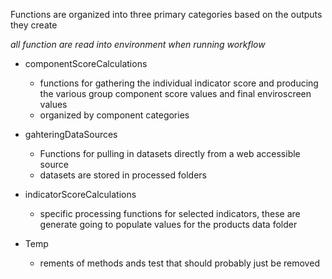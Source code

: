 Functions are organized into three primary categories based on the outputs they create 

  *all function are read into environment when running workflow* 
  - componentScoreCalculations 
    - functions for gathering the individual indicator score and producing the various group component score values and final enviroscreen values 
    - organized by component categories  
  
  - gahteringDataSources
    - Functions for pulling in datasets directly from a web accessible source 
    - datasets are stored in processed folders 
  
  
  - indicatorScoreCalculations 
    - specific processing functions for selected indicators, these are generate going to populate values for the products data folder

  - Temp 
    - rements of methods ands test that should probably just be removed 